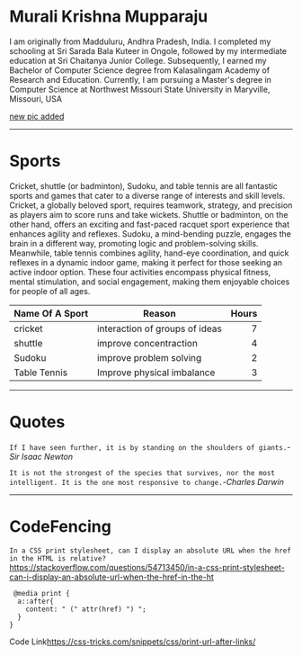 # Murali Krishna Mupparaju

I am originally from Madduluru, Andhra Pradesh, India. I completed my schooling at Sri Sarada Bala Kuteer in Ongole, followed by my intermediate education at Sri Chaitanya Junior College. Subsequently, I earned my Bachelor of Computer Science degree from Kalasalingam Academy of Research and Education. Currently, I am pursuing a Master's degree in Computer Science at Northwest Missouri State University in Maryville, Missouri, USA

[new  pic added](https://github.com/Mupparaju19/my2-Mupparaju/blob/main/picture.jpeg)

---

# Sports 

Cricket, shuttle (or badminton), Sudoku, and table tennis are all fantastic sports and games that cater to a diverse range of interests and skill levels. Cricket, a globally beloved sport, requires teamwork, strategy, and precision as players aim to score runs and take wickets. Shuttle or badminton, on the other hand, offers an exciting and fast-paced racquet sport experience that enhances agility and reflexes. Sudoku, a mind-bending puzzle, engages the brain in a different way, promoting logic and problem-solving skills. Meanwhile, table tennis combines agility, hand-eye coordination, and quick reflexes in a dynamic indoor game, making it perfect for those seeking an active indoor option. These four activities encompass physical fitness, mental stimulation, and social engagement, making them enjoyable choices for people of all ages.

| Name Of A Sport | Reason | Hours |
| --- | --- | ---:|
| cricket | interaction of groups of ideas | 7 |
| shuttle | improve concentraction | 4 |
| Sudoku | improve problem solving | 2 |
| Table Tennis | Improve physical imbalance | 3 | 

---

# Quotes

```If I have seen further, it is by standing on the shoulders of giants.```-*Sir Isaac Newton*


```It is not the strongest of the species that survives, nor the most intelligent. It is the one most responsive to change.```-*Charles Darwin*

---

# CodeFencing

```In a CSS print stylesheet, can I display an absolute URL when the href in the HTML is relative?```
 <https://stackoverflow.com/questions/54713450/in-a-css-print-stylesheet-can-i-display-an-absolute-url-when-the-href-in-the-ht>

```
 @media print {
  a::after{
    content: " (" attr(href) ") ";
  }
}
```


Code Link<https://css-tricks.com/snippets/css/print-url-after-links/>



